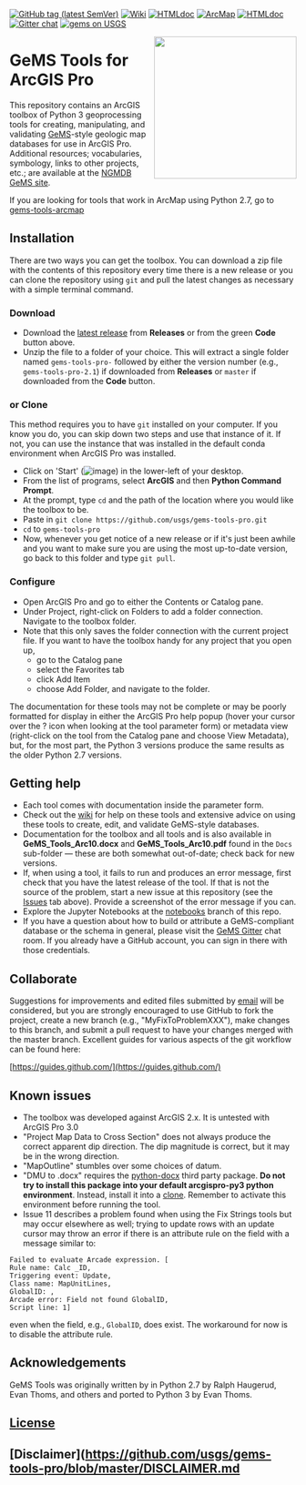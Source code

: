 [![GitHub tag (latest SemVer)](https://img.shields.io/github/v/release/usgs/gems-tools-pro)](https://github.com/usgs/gems-tools-pro/releases/latest) [![Wiki](https://img.shields.io/badge/-wiki-orange)](https://github.com/usgs/gems-tools-pro/wiki)  [![HTMLdoc](https://img.shields.io/badge/-jupyter_notebooks-orange)](https://github.com/usgs/gems-tools-pro/tree/notebooks) [![ArcMap](https://img.shields.io/badge/-tools_for_arcmap-orange)](https://github.com/usgs/gems-tools-arcmap) [![HTMLdoc](https://img.shields.io/badge/-online_gems_documentation-orange)](https://scgeology.github.io/GeMS/index.html) [![Gitter chat](https://badges.gitter.im/gitterHQ/gitter.png)](https://gitter.im/gems-schema/community) [![gems on USGS](https://img.shields.io/badge/-NGMDB_GeMS-brightgreen)](https://ngmdb.usgs.gov/Info/standards/GeMS/)

<img width="250" align="right" src="https://upload.wikimedia.org/wikipedia/commons/thumb/1/1c/USGS_logo_green.svg/500px-USGS_logo_green.svg.png"/>

# GeMS Tools for ArcGIS Pro

This repository contains an ArcGIS toolbox of Python 3 geoprocessing tools for creating, manipulating, and validating [GeMS](https://ngmdb.usgs.gov/Info/standards/GeMS/)-style geologic map databases for use in ArcGIS Pro. Additional resources; vocabularies, symbology, links to other projects, etc.; are available at the [NGMDB GeMS site](https://ngmdb.usgs.gov/Info/standards/GeMS/#reso).

If you are looking for tools that work in ArcMap using Python 2.7, go to [gems-tools-arcmap](https://github.com/usgs/gems-tools-arcmap)

## Installation
There are two ways you can get the toolbox. You can download a zip file with the contents of this repository every time there is a new release or you can clone the repository using `git` and pull the latest changes as necessary with a simple terminal command.

### Download
* Download the [latest release](https://github.com/usgs/gems-tools-pro/releases/latest) from **Releases** or from the green **Code** button above.
* Unzip the file to a folder of your choice. This will extract a single folder named `gems-tools-pro-` followed by either the version number (e.g., `gems-tools-pro-2.1`) if downloaded from **Releases** or `master` if downloaded from the **Code** button.

### or Clone
This method requires you to have `git` installed on your computer. If you know you do, you can skip down two steps and use that instance of it. If not, you can use the instance that was installed in the default conda environment when ArcGIS Pro was installed.

* Click on 'Start' (![image](https://user-images.githubusercontent.com/5376315/186263217-79a685f5-4942-4f95-bba0-810b070b6de8.png)) in the lower-left of your desktop.
* From the list of programs, select **ArcGIS** and then **Python Command Prompt**.
* At the prompt, type `cd` and the path of the location where you would like the toolbox to be.
* Paste in `git clone https://github.com/usgs/gems-tools-pro.git`
* `cd` to `gems-tools-pro`
* Now, whenever you get notice of a new release or if it's just been awhile and you want to make sure you are using the most up-to-date version, go back to this folder and type `git pull`.

### Configure
* Open ArcGIS Pro and go to either the Contents or Catalog pane.
* Under Project, right-click on Folders to add a folder connection. Navigate to the toolbox folder.
* Note that this only saves the folder connection with the current project file. If you want to have the toolbox handy for any project that you open up,
  * go to the Catalog pane
  * select the Favorites tab
  * click Add Item
  * choose Add Folder, and navigate to the folder.

The documentation for these tools may not be complete or may be poorly formatted for display in either the ArcGIS Pro help popup (hover your cursor over the ? icon when looking at the tool parameter form) or metadata view (right-click on the tool from the Catalog pane and choose View Metadata), but, for the most part, the Python 3 versions produce the same results as the older Python 2.7 versions.

## Getting help
* Each tool comes with documentation inside the parameter form.
* Check out the [wiki](https://github.com/usgs/gems-tools-pro/wiki) for help on these tools and extensive advice on using these tools to create, edit, and validate GeMS-style databases.
* Documentation for the toolbox and all tools and  is also available in **GeMS_Tools_Arc10.docx** and **GeMS_Tools_Arc10.pdf** found in the `Docs` sub-folder — these are both somewhat out-of-date; check back for new versions.
* If, when using a tool, it fails to run and produces an error message, first check that you have the latest release of the tool. If that is not the source of the problem, start a new issue at this repository (see the [Issues](https://github.com/usgs/gems-tools-pro/issues) tab above). Provide a screenshot of the error message if you can.
* Explore the Jupyter Notebooks at the [notebooks](https://github.com/usgs/gems-tools-pro/tree/notebooks) branch of this repo.
* If you have a question about how to build or attribute a GeMS-compliant database or the schema in general, please visit the [GeMS Gitter](https://gitter.im/gems-schema/community#) chat room. If you already have a GitHub account, you can sign in there with those credentials.

## Collaborate
Suggestions for improvements and edited files submitted by [email](gems@usgs.gov) will be considered, but you are strongly encouraged to use GitHub to fork the project, create a new branch (e.g., "MyFixToProblemXXX"), make changes to this branch, and submit a pull request to have your changes merged with the master branch. Excellent guides for various aspects of the git workflow can be found here:

[https://guides.github.com/](https://guides.github.com/)

## Known issues
* The toolbox was developed against ArcGIS 2.x. It is untested with ArcGIS Pro 3.0
* "Project Map Data to Cross Section" does not always produce the correct apparent dip direction. The dip magnitude is correct, but it may be in the wrong direction.
* "MapOutline" stumbles over some choices of datum.
* "DMU to .docx" requires the [python-docx](https://python-docx.readthedocs.io/en/latest/) third party package. **Do not try to install this package into your default arcgispro-py3 python environment**. Instead, install it into a [clone](https://pro.arcgis.com/en/pro-app/latest/arcpy/get-started/work-with-python-environments.htm#ESRI_SECTION1_175473E6EB0D46E0B195996EAE768C1D). Remember to activate this environment before running the tool.
* Issue 11 describes a problem found when using the Fix Strings tools but may occur elsewhere as well; trying to update rows with an update cursor may throw an error if there is an attribute rule on the field with a message similar to:

```
Failed to evaluate Arcade expression. [
Rule name: Calc _ID,
Triggering event: Update,
Class name: MapUnitLines,
GlobalID: ,
Arcade error: Field not found GlobalID,
Script line: 1]
```

even when the field, e.g.,  ```GlobalID```, does exist. The workaround for now is to disable the attribute rule.

## Acknowledgements
GeMS Tools was originally written by in Python 2.7 by Ralph Haugerud, Evan Thoms, and others and ported to Python 3 by Evan Thoms.

## [License](https://github.com/usgs/gems-tools-pro/blob/master/LICENSE.md)

## [Disclaimer](https://github.com/usgs/gems-tools-pro/blob/master/DISCLAIMER.md
